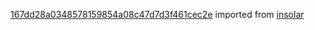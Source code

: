 [167dd28a0348578159854a08c47d7d3f461cec2e](https://github.com/insolar/insolar/commit/167dd28a0348578159854a08c47d7d3f461cec2e) imported from [insolar](https://github.com/insolar/insolar)
